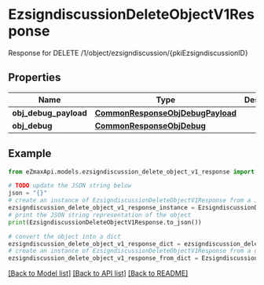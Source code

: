 # EzsigndiscussionDeleteObjectV1Response

Response for DELETE /1/object/ezsigndiscussion/{pkiEzsigndiscussionID}

## Properties

Name | Type | Description | Notes
------------ | ------------- | ------------- | -------------
**obj_debug_payload** | [**CommonResponseObjDebugPayload**](CommonResponseObjDebugPayload.md) |  | 
**obj_debug** | [**CommonResponseObjDebug**](CommonResponseObjDebug.md) |  | [optional] 

## Example

```python
from eZmaxApi.models.ezsigndiscussion_delete_object_v1_response import EzsigndiscussionDeleteObjectV1Response

# TODO update the JSON string below
json = "{}"
# create an instance of EzsigndiscussionDeleteObjectV1Response from a JSON string
ezsigndiscussion_delete_object_v1_response_instance = EzsigndiscussionDeleteObjectV1Response.from_json(json)
# print the JSON string representation of the object
print(EzsigndiscussionDeleteObjectV1Response.to_json())

# convert the object into a dict
ezsigndiscussion_delete_object_v1_response_dict = ezsigndiscussion_delete_object_v1_response_instance.to_dict()
# create an instance of EzsigndiscussionDeleteObjectV1Response from a dict
ezsigndiscussion_delete_object_v1_response_from_dict = EzsigndiscussionDeleteObjectV1Response.from_dict(ezsigndiscussion_delete_object_v1_response_dict)
```
[[Back to Model list]](../README.md#documentation-for-models) [[Back to API list]](../README.md#documentation-for-api-endpoints) [[Back to README]](../README.md)


